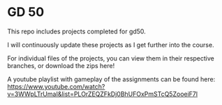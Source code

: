 # GD 50
This repo includes projects completed for gd50.

I will continuously update these projects as I get further into the course.

For individual files of the projects, you can view them in their respective branches, or download the zips here!

A youtube playlist with gameplay of the assignments can be found here: https://www.youtube.com/watch?v=3WWpLTrUmaI&list=PLOrZEQZFkDj0BhUFOxPmSTcQ5ZooeiF7l

